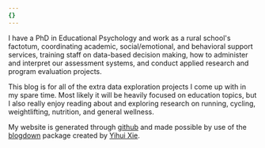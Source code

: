 ```yaml
---
{}
---
```

I have a PhD in Educational Psychology and work as a rural school's factotum, coordinating academic, social/emotional, and behavioral support services, training staff on data-based decision making, how to administer and interpret our assessment systems, and conduct applied research and program evaluation projects. 

This blog is for all of the extra data exploration projects I come up with in my spare time. Most likely it will be heavily focused on education topics, but I also really enjoy reading about and exploring research on running, cycling, weightlifting, nutrition, and general wellness. 

My website is generated through [github](http://www.github.com) and made possible by use of the [blogdown](http://www.blogdown.com) package created by [Yihui Xie](https://github.com/yihui/). 